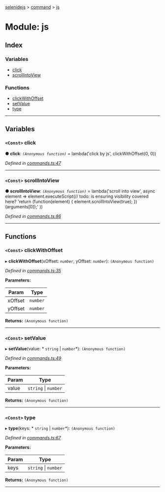 [selenidejs](../README.md) > [command](../modules/command.md) > [js](../modules/command.js.md)

# Module: js

## Index

### Variables

* [click](command.js.md#click)
* [scrollIntoView](command.js.md#scrollintoview)

### Functions

* [clickWithOffset](command.js.md#clickwithoffset)
* [setValue](command.js.md#setvalue)
* [type](command.js.md#type)

---

## Variables

<a id="click"></a>

### `<Const>` click

**● click**: *`(Anonymous function)`* =  lambda('click by js', clickWithOffset(0, 0))

*Defined in [commands.ts:47](https://github.com/KnowledgeExpert/selenidejs/blob/master/lib/commands.ts#L47)*

___
<a id="scrollintoview"></a>

### `<Const>` scrollIntoView

**● scrollIntoView**: *`(Anonymous function)`* =  lambda('scroll into view', async element =>
            element.executeScript(// todo: is ensuring visibility covered here?
                'return (function(element) { element.scrollIntoView(true); })(arguments[0]);'
            ))

*Defined in [commands.ts:86](https://github.com/KnowledgeExpert/selenidejs/blob/master/lib/commands.ts#L86)*

___

## Functions

<a id="clickwithoffset"></a>

### `<Const>` clickWithOffset

▸ **clickWithOffset**(xOffset: *`number`*, yOffset: *`number`*): `(Anonymous function)`

*Defined in [commands.ts:35](https://github.com/KnowledgeExpert/selenidejs/blob/master/lib/commands.ts#L35)*

**Parameters:**

| Param | Type |
| ------ | ------ |
| xOffset | `number` |
| yOffset | `number` |

**Returns:** `(Anonymous function)`

___
<a id="setvalue"></a>

### `<Const>` setValue

▸ **setValue**(value: * `string` &#124; `number`*): `(Anonymous function)`

*Defined in [commands.ts:49](https://github.com/KnowledgeExpert/selenidejs/blob/master/lib/commands.ts#L49)*

**Parameters:**

| Param | Type |
| ------ | ------ |
| value |  `string` &#124; `number`|

**Returns:** `(Anonymous function)`

___
<a id="type"></a>

### `<Const>` type

▸ **type**(keys: * `string` &#124; `number`*): `(Anonymous function)`

*Defined in [commands.ts:67](https://github.com/KnowledgeExpert/selenidejs/blob/master/lib/commands.ts#L67)*

**Parameters:**

| Param | Type |
| ------ | ------ |
| keys |  `string` &#124; `number`|

**Returns:** `(Anonymous function)`

___

